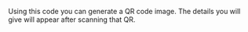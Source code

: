 Using this code you can generate a QR code image. The details you will give will appear after scanning that QR.
